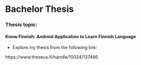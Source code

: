 # Bachelor Thesis


<h3>Thesis topic:</h3>

<h4>Know Finnish: Android Application to Learn Finnish Language</h4>

<ul>
<li>Explore my thesis from the following link:</li>
</ul>
https://www.theseus.fi/handle/10024/137466
